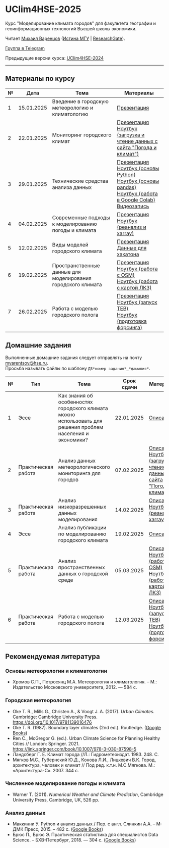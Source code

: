 # UClim4HSE-2025

Курс "Моделирование климата городов" для факультета географии и геоинформационных технологий Высшей школы экономики.  

Читает [Михаил Варенцов](https://www.hse.ru/org/persons/856269284) ([Истина МГУ](https://istina.msu.ru/workers-beta/10689047/) | [ResearchGate](https://www.researchgate.net/profile/Mikhail-Varentsov-2)).

[Группа в Telegram](https://t.me/+YWkUTuRWIDBmNDEy)

Предыдущие версии курса: [UClim4HSE-2024](https://github.com/mvarentsov/UClim4HSE-2024)

-------

## Материалы по курсу

|№| Дата | Тема | Материалы |
|-| ---- | -----| --------- |
|1| 15.01.2025| Введение в городскую метеорологию и климатологию |[Презентация](https://github.com/mvarentsov/UClim4HSE-2025/blob/main/presentations/Lecture01%20slides.pdf)|
|2| 22.01.2025| Мониторинг городского климат |[Презентация](https://github.com/mvarentsov/UClim4HSE-2025/blob/main/presentations/Lecture02%20slides.pdf)</br>[Ноутбук (загрузка и чтение данных с сайта "Погода и климат")](https://github.com/mvarentsov/UClim4HSE-2025/blob/main/scripts/Lect02_load_weaclim_example.ipynb)|
|3| 29.01.2025| Технические средства анализа данных |[Презентация](https://github.com/mvarentsov/UClim4HSE-2025/blob/main/presentations/Lecture03%20slides.pdf)</br>[Ноутбук (основы Python)](https://github.com/mvarentsov/UClim4HSE-2025/blob/main/scripts/Lect03_python_demo.ipynb)</br>[Ноутбук (основы pandas)](https://github.com/mvarentsov/UClim4HSE-2025/blob/main/scripts/Lect03_pandas_demo.ipynb)</br>[Ноутбук (работа в Google Colab)](https://github.com/mvarentsov/UClim4HSE-2025/blob/main/scripts/Lect03_Colab_demo.ipynb)</br>[Видеозапись](https://disk.yandex.ru/i/jtVYuYzs40NazA)|
|4| 04.02.2025| Современные подходы к моделированию погоды и климата|[Презентация](https://github.com/mvarentsov/UClim4HSE-2025/blob/main/presentations/Lecture04%20slides.pdf)</br>  [Ноутбук (реанализ и xarray)](https://github.com/mvarentsov/UClim4HSE-2025/blob/main/scripts/Lect04_xarray_demo.ipynb)
|5| 12.02.2025| Виды моделей городского климата|[Презентация](https://github.com/mvarentsov/UClim4HSE-2025/blob/main/presentations/Lecture05%20slides.pdf)</br>  [Данные для хакатона](https://disk.yandex.ru/d/xf6FrJt5YAPHoA)
|6| 19.02.2025| Пространственные данные для моделирования городского климата|[Презентация](https://github.com/mvarentsov/UClim4HSE-2025/blob/main/presentations/Lecture06%20slides.pdf)</br>  [Ноутбук (работа с OSM)](https://github.com/mvarentsov/UClim4HSE-2025/blob/main/scripts/Lect06_example_OSM.ipynb)</br>  [Ноутбук (работа с картой ЛКЗ)](https://github.com/mvarentsov/UClim4HSE-2025/blob/mTin/scripts/Lect06_example_LCZ.ipynb)
|7| 26.02.2025| Работа с моделью городского полога |[Презентация](https://github.com/mvarentsov/UClim4HSE-2025/blob/main/presentations/Lecture07%20slides.pdf)</br>  [Ноутбук (запуск TEB)](https://github.com/mvarentsov/UClim4HSE-2025/blob/main/scripts/Lect07_run_TEB.ipynb)</br>  [Ноутбук (подготовка форсинга)](https://github.com/mvarentsov/UClim4HSE-2025/blob/main/scripts/Lect07_ERA5_to_TEB.ipynb)



## Домашние задания

Выполненные домашние задания следует отправлять на почту mvarentsov@hse.ru. </br>
Просьба называть файлы по шаблону `ДЗ*номер задания*_*фамилия*`.

|№|Тип| Тема | Срок сдачи | Материалы |
|-|---|----------|------------|---------- |
|1|Эссе|Как знания об особенностях городского климата можно использовать для решения проблем населения и экономики?| 22.01.2025 | [Описание](https://github.com/mvarentsov/UClim4HSE-2025/blob/main/homeworks/HW1.md) |
|2|Практическая работа|Анализ данных метеорологического мониторинга для городов| 07.02.2025 | [Описание](https://github.com/mvarentsov/UClim4HSE-2025/blob/main/homeworks/HW2.md) [Ноутбук (загрузка и чтение данных с сайта "Погода и климат")](https://github.com/mvarentsov/UClim4HSE-2025/blob/main/scripts/Lect02_load_weaclim_example.ipynb)|
|3|Практическая работа|Aнализ низкоразрешенных данных моделирования| 14.02.2025 | [Описание](https://github.com/mvarentsov/UClim4HSE-2025/blob/main/homeworks/HW3.md)</br>[Ноутбук (реанализ и xarray)](https://github.com/mvarentsov/UClim4HSE-2025/blob/main/scripts/Lect04_xarray_demo.ipynb)|
|4|Эссе|Анализ публикации по моделированию городского климата| 19.02.2025 | [Описание](https://github.com/mvarentsov/UClim4HSE-2025/blob/main/homeworks/HW4.md) |
|5|Практическая работа|Aнализ пространственных данных о городской среде| 05.03.2025 | [Описание](https://github.com/mvarentsov/UClim4HSE-2025/blob/main/homeworks/HW5.md)</br>[Ноутбук (работа с OSM)](https://github.com/mvarentsov/UClim4HSE-2025/blob/main/scripts/Lect06_example_OSM.ipynb)</br>  [Ноутбук (работа с картой ЛКЗ)](https://github.com/mvarentsov/UClim4HSE-2025/blob/main/scripts/Lect06_example_LCZ.ipynb)|
|6|Практическая работа|Работа с моделью городского полога| 12.03.2025 | [Описание](https://github.com/mvarentsov/UClim4HSE-2025/blob/main/homeworks/HW6.md)</br>[Ноутбук (запуск TEB)](https://github.com/mvarentsov/UClim4HSE-2025/blob/main/scripts/Lect07_run_TEB.ipynb)</br>  [Ноутбук (подготовка форсинга)](https://github.com/mvarentsov/UClim4HSE-2025/blob/main/scripts/Lect07_ERA5_to_TEB.ipynb)|


## Рекомендуемая литература

### Основы метеорологии и климатологии
- Хромов С.П., Петросянц М.А. Метеорология и климатология. – М.: Издательство Московского университета, 2012. — 584 с.

### Городская метеорология 
- Oke T. R., Mills G., Christen A., & Voogt J. A. (2017). *Urban Climates.* Cambridge: Cambridge University Press. https://doi.org/10.1017/9781139016476
- Oke T. R. (1987). Boundary layer climates (2nd ed.). Routledge. ([Google Books](https://books.google.ru/books?hl=ru&lr=&id=RVyIAgAAQBAJ&oi=fnd&pg=PP1&dq=oke+boundary+layer+climates&ots=sDAymrb-7h&sig=Y1MTAhD93CxnCOHhp9M1T1gH8WM&redir_esc=y#v=onepage&q=oke%20boundary%20layer%20climates&f=false))
- Ren C., McGregor G. (ed.). Urban Climate Science for Planning Healthy Cities // London:  Springer. 2021.  https://link.springer.com/book/10.1007/978-3-030-87598-5 
- Ландсберг Г. Е. Климат города //Л.: Гидрометеоиздат. 1983. 248. С. 
- Мягков М.С., Губернский Ю.Д., Конова Л.И., Лицкевич В.К. Город, архитектура, человек и климат // Под ред. к.т.н. М.С.Мягкова. М.: «Архитектура-С». 2007. 344 с. 

### Численное моделирование погоды и климата 
- Warner T. (2011). *Numerical Weather and Climate Prediction*, Cambridge University Press, Cambridge, UK, 526 pp.

### Анализ данных 
-	Маккинни У. Python и анализ данных / Пер. с англ. Слинкин А.А. – М: ДМК Пресс, 2015. – 482 с. ([Google Books](https://books.google.ru/books/about/Python_%D0%B8_%D0%B0%D0%BD%D0%B0%D0%BB%D0%B8%D0%B7_%D0%B4%D0%B0%D0%BD%D0%BD%D1%8B%D1%85.html?id=YC0kEAAAQBAJ&redir_esc=y))
-	Брюс П., Брюс Э. Практическая статистика для специалистов Data Science. – БХВ-Петербург, 2018. — 304 с. ([Google Books](https://books.google.ru/books?hl=ru&lr=&id=l_6MDwAAQBAJ&oi=fnd&pg=PA5&dq=%D0%BF%D1%80%D0%B0%D0%BA%D1%82%D0%B8%D1%87%D0%B5%D1%81%D0%BA%D0%B0%D1%8F+%D1%81%D1%82%D0%B0%D1%82%D0%B8%D1%81%D1%82%D0%B8%D0%BA%D0%B0+%D0%B4%D0%BB%D1%8F+%D1%81%D0%BF%D0%B5%D1%86%D0%B8%D0%B0%D0%BB%D0%B8%D1%81%D1%82%D0%BE%D0%B2+data+science&ots=fB2sdc0NnS&sig=S7_kC8Nv2Ipg5By2UbTDVDGVvqE&redir_esc=y#v=onepage&q=%D0%BF%D1%80%D0%B0%D0%BA%D1%82%D0%B8%D1%87%D0%B5%D1%81%D0%BA%D0%B0%D1%8F%20%D1%81%D1%82%D0%B0%D1%82%D0%B8%D1%81%D1%82%D0%B8%D0%BA%D0%B0%20%D0%B4%D0%BB%D1%8F%20%D1%81%D0%BF%D0%B5%D1%86%D0%B8%D0%B0%D0%BB%D0%B8%D1%81%D1%82%D0%BE%D0%B2%20data%20science&f=false))

 

